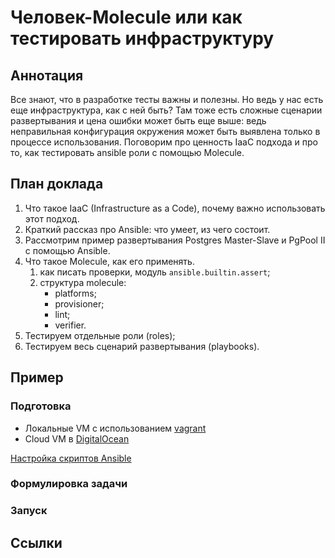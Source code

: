 # Человек-Molecule или как тестировать инфраструктуру

## Аннотация

Все знают, что в разработке тесты важны и полезны. Но ведь у нас есть еще инфраструктура, как с ней быть? Там тоже есть
сложные сценарии развертывания и цена ошибки может быть еще выше: ведь неправильная конфигурация окружения может быть
выявлена только в процессе использования. Поговорим про ценность IaaC подхода и про то, как тестировать ansible роли с
помощью Molecule.

## План доклада

1. Что такое IaaC (Infrastructure as a Code), почему важно использовать этот подход.
2. Краткий рассказ про Ansible: что умеет, из чего состоит.
3. Рассмотрим пример развертывания Postgres Master-Slave и PgPool II с помощью Ansible.
4. Что такое Molecule, как его применять.
    1. как писать проверки, модуль `ansible.builtin.assert`;
    2. структура molecule:
        * platforms;
        * provisioner;
        * lint;
        * verifier.
5. Тестируем отдельные роли (roles);
6. Тестируем весь сценарий развертывания (playbooks).

## Пример

### Подготовка

* Локальные VM с использованием [vagrant](vagrant/README.md)
* Cloud VM в [DigitalOcean](terraform/README.md)

[Настройка скриптов Ansible](ansible/README.md)

### Формулировка задачи

### Запуск

## Ссылки